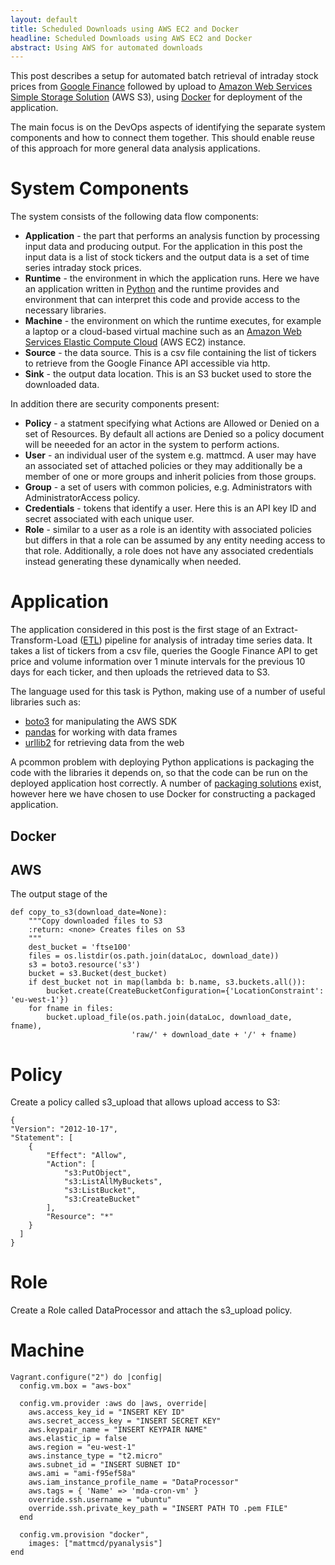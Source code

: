 ```yaml
---
layout: default
title: Scheduled Downloads using AWS EC2 and Docker
headline: Scheduled Downloads using AWS EC2 and Docker
abstract: Using AWS for automated downloads
---
```

This post describes a setup for automated batch retrieval of
intraday stock prices from [Google Finance](https://www.google.co.uk/finance) 
followed by upload to 
[Amazon Web Services Simple Storage Solution](https://aws.amazon.com/s3) (AWS S3),
using [Docker](https://www.docker.com) for deployment of the application.  

The main focus is on the DevOps aspects of identifying the separate system 
components and how to connect them together.  This should enable reuse of
this approach for more general data analysis applications. 

# System Components
The system consists of the following data flow components:

- __Application__ - the part that performs an analysis function by processing
  input data and producing output.  For the application in this post the
  input data is a list of stock tickers and the output data is a set of
  time series intraday stock prices.
- __Runtime__ - the environment in which the application runs.  Here we have
  an application written in [Python](https://www.python.org) and the
  runtime provides and environment that can interpret this code and provide
  access to the necessary libraries.
- __Machine__ - the environment on which the runtime executes, for
  example a laptop or a cloud-based virtual machine such as an [Amazon Web
  Services Elastic Compute Cloud](https://aws.amazon.com/ec2) (AWS EC2)
  instance.
- __Source__ - the data source.  This is a csv file containing the list of tickers to
  retrieve from the Google Finance API accessible via http.
- __Sink__ - the output data location.  This is an S3 bucket used to store
  the downloaded data.

In addition there are security components present:

- __Policy__ - a statment specifying what Actions are Allowed or Denied on a set
  of Resources.  By default all actions are Denied so a policy document
  will be neeeded for an actor in the system to perform actions.
- __User__ - an individual user of the system e.g. mattmcd.  A user may have
  an associated set of attached policies or they may additionally be a
  member of one or more groups and inherit policies from those groups.
- __Group__ - a set of users with common policies, e.g. Administrators with
  AdministratorAccess policy.  
- __Credentials__ - tokens that identify a user.  Here this is an API key ID
  and secret associated with each unique user.
- __Role__ - similar to a user as a role is an identity with associated
  policies but differs in that a role can be assumed by any entity needing
  access to that role.  Additionally, a role does not have any associated
  credentials instead generating these dynamically when needed.

# Application
The application considered in this post is the first stage of an Extract-Transform-Load ([ETL](https://en.wikipedia.org/wiki/Extract,_transform,_load)) pipeline for 
analysis of intraday time series data.  It takes a list of tickers from a csv file,
queries the Google Finance API to get price and volume information over 1 minute 
intervals for the previous 10 days for each ticker, and then uploads the retrieved data
to S3.

The language used for this task is Python, making use of a number of useful
libraries such as:

- [boto3](https://was.amazon.com/sdk-for-python) for manipulating the AWS SDK
- [pandas](https://pandas.pydata.org) for working with data frames
- [urllib2](https://docs.python.org/2/library/urllib2.html) for retrieving
  data from the web

A pcommon problem with deploying Python applications is packaging 
the code with the libraries it depends on, so that the code can be run on
the deployed application host correctly.  A number of 
[packaging solutions](https://wiki.python.org/moin/deployment) exist,
however here we have chosen to use Docker for constructing a packaged
application.

## Docker


## AWS
The output stage of the 

    def copy_to_s3(download_date=None):
        """Copy downloaded files to S3
        :return: <none> Creates files on S3
        """
        dest_bucket = 'ftse100'
        files = os.listdir(os.path.join(dataLoc, download_date))
        s3 = boto3.resource('s3')
        bucket = s3.Bucket(dest_bucket)
        if dest_bucket not in map(lambda b: b.name, s3.buckets.all()):
            bucket.create(CreateBucketConfiguration={'LocationConstraint': 'eu-west-1'})
        for fname in files:
            bucket.upload_file(os.path.join(dataLoc, download_date, fname),
                               'raw/' + download_date + '/' + fname)

# Policy
Create a policy called s3\_upload that allows upload access to S3:

    {
    "Version": "2012-10-17",
    "Statement": [
        {
            "Effect": "Allow",
            "Action": [
                "s3:PutObject",
                "s3:ListAllMyBuckets",
                "s3:ListBucket",
                "s3:CreateBucket"
            ],
            "Resource": "*"
        }
      ]
    }

# Role 
Create a Role called DataProcessor and attach the s3\_upload policy. 

# Machine

    Vagrant.configure("2") do |config|
      config.vm.box = "aws-box"
      
      config.vm.provider :aws do |aws, override|
        aws.access_key_id = "INSERT KEY ID"
        aws.secret_access_key = "INSERT SECRET KEY"
        aws.keypair_name = "INSERT KEYPAIR NAME"
        aws.elastic_ip = false 
        aws.region = "eu-west-1"
        aws.instance_type = "t2.micro"
        aws.subnet_id = "INSERT SUBNET ID"
        aws.ami = "ami-f95ef58a"
        aws.iam_instance_profile_name = "DataProcessor"
        aws.tags = { 'Name' => 'mda-cron-vm' }
        override.ssh.username = "ubuntu"
        override.ssh.private_key_path = "INSERT PATH TO .pem FILE"
      end

      config.vm.provision "docker",
        images: ["mattmcd/pyanalysis"]
    end
